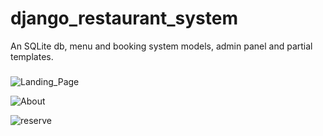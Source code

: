 # django_restaurant_system
An SQLite db, menu and booking system models, admin panel and partial templates.

###

![Landing_Page](https://user-images.githubusercontent.com/46927702/208691048-5afe4bae-7583-451a-b0c0-9e77cefbdb6a.png)

![About](https://user-images.githubusercontent.com/46927702/208691081-88487c10-4b51-413d-96cf-b5e177ab2073.png)

![reserve](https://user-images.githubusercontent.com/46927702/208691116-9708e5ac-4785-40b2-975e-2b1f85d7fc19.png)
